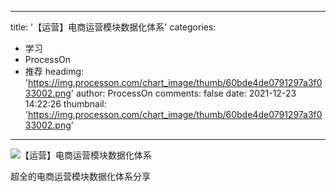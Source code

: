 
---
title: '【运营】电商运营模块数据化体系'
categories: 
 - 学习
 - ProcessOn
 - 推荐
headimg: 'https://img.processon.com/chart_image/thumb/60bde4de0791297a3f033002.png'
author: ProcessOn
comments: false
date: 2021-12-23 14:22:26
thumbnail: 'https://img.processon.com/chart_image/thumb/60bde4de0791297a3f033002.png'
---

<div>   
<img class="thumb" alt="【运营】电商运营模块数据化体系" src="https://img.processon.com/chart_image/thumb/60bde4de0791297a3f033002.png" referrerpolicy="no-referrer">
<p>超全的电商运营模块数据化体系分享</p>  
</div>
            